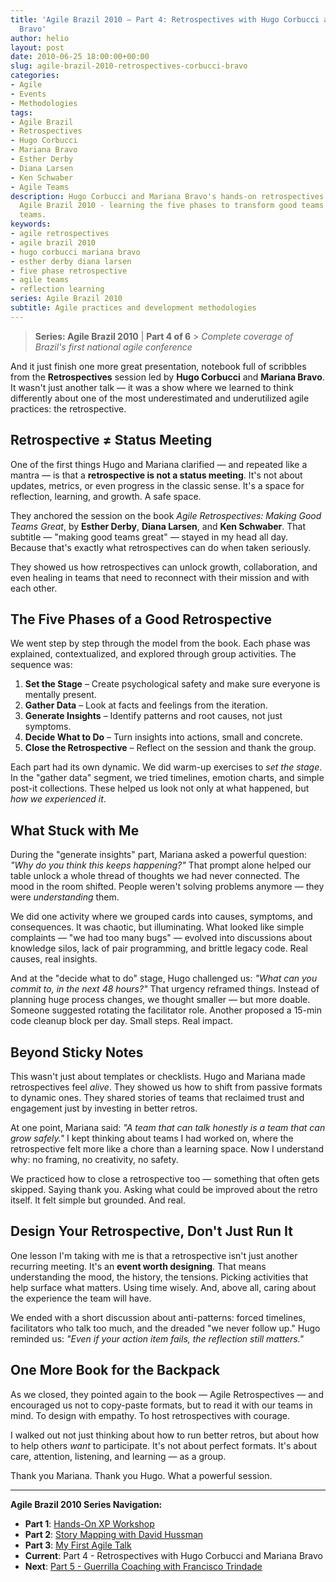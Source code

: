```yaml
---
title: 'Agile Brazil 2010 – Part 4: Retrospectives with Hugo Corbucci and Mariana
  Bravo'
author: helio
layout: post
date: 2010-06-25 18:00:00+00:00
slug: agile-brazil-2010-retrospectives-corbucci-bravo
categories:
- Agile
- Events
- Methodologies
tags:
- Agile Brazil
- Retrospectives
- Hugo Corbucci
- Mariana Bravo
- Esther Derby
- Diana Larsen
- Ken Schwaber
- Agile Teams
description: Hugo Corbucci and Mariana Bravo's hands-on retrospectives workshop at
  Agile Brazil 2010 - learning the five phases to transform good teams into great
  teams.
keywords:
- agile retrospectives
- agile brazil 2010
- hugo corbucci mariana bravo
- esther derby diana larsen
- five phase retrospective
- agile teams
- reflection learning
series: Agile Brazil 2010
subtitle: Agile practices and development methodologies
---
```


> **Series: Agile Brazil 2010** | **Part 4 of 6** > _Complete coverage of Brazil's first national agile conference_

And it just finish one more great presentation, notebook full of scribbles from the **Retrospectives** session led by **Hugo Corbucci** and **Mariana Bravo**. It wasn't just another talk — it was a show where we learned to think differently about one of the most underestimated and underutilized agile practices: the retrospective.

## Retrospective ≠ Status Meeting

One of the first things Hugo and Mariana clarified — and repeated like a mantra — is that a **retrospective is not a status meeting**. It's not about updates, metrics, or even progress in the classic sense. It's a space for reflection, learning, and growth. A safe space.

They anchored the session on the book _Agile Retrospectives: Making Good Teams Great_, by **Esther Derby**, **Diana Larsen**, and **Ken Schwaber**. That subtitle — "making good teams great" — stayed in my head all day. Because that's exactly what retrospectives can do when taken seriously.

They showed us how retrospectives can unlock growth, collaboration, and even healing in teams that need to reconnect with their mission and with each other.

## The Five Phases of a Good Retrospective

We went step by step through the model from the book. Each phase was explained, contextualized, and explored through group activities. The sequence was:

1. **Set the Stage** – Create psychological safety and make sure everyone is mentally present.
2. **Gather Data** – Look at facts and feelings from the iteration.
3. **Generate Insights** – Identify patterns and root causes, not just symptoms.
4. **Decide What to Do** – Turn insights into actions, small and concrete.
5. **Close the Retrospective** – Reflect on the session and thank the group.

Each part had its own dynamic. We did warm-up exercises to _set the stage_. In the "gather data" segment, we tried timelines, emotion charts, and simple post-it collections. These helped us look not only at what happened, but _how we experienced it_.

## What Stuck with Me

During the "generate insights" part, Mariana asked a powerful question: _"Why do you think this keeps happening?"_ That prompt alone helped our table unlock a whole thread of thoughts we had never connected. The mood in the room shifted. People weren't solving problems anymore — they were _understanding_ them.

We did one activity where we grouped cards into causes, symptoms, and consequences. It was chaotic, but illuminating. What looked like simple complaints — "we had too many bugs" — evolved into discussions about knowledge silos, lack of pair programming, and brittle legacy code. Real causes, real insights.

And at the "decide what to do" stage, Hugo challenged us: _"What can you commit to, in the next 48 hours?"_ That urgency reframed things. Instead of planning huge process changes, we thought smaller — but more doable. Someone suggested rotating the facilitator role. Another proposed a 15-min code cleanup block per day. Small steps. Real impact.

## Beyond Sticky Notes

This wasn't just about templates or checklists. Hugo and Mariana made retrospectives feel _alive_. They showed us how to shift from passive formats to dynamic ones. They shared stories of teams that reclaimed trust and engagement just by investing in better retros.

At one point, Mariana said: _"A team that can talk honestly is a team that can grow safely."_ I kept thinking about teams I had worked on, where the retrospective felt more like a chore than a learning space. Now I understand why: no framing, no creativity, no safety.

We practiced how to close a retrospective too — something that often gets skipped. Saying thank you. Asking what could be improved about the retro itself. It felt simple but grounded. And real.

## Design Your Retrospective, Don't Just Run It

One lesson I'm taking with me is that a retrospective isn't just another recurring meeting. It's an **event worth designing**. That means understanding the mood, the history, the tensions. Picking activities that help surface what matters. Using time wisely. And, above all, caring about the experience the team will have.

We ended with a short discussion about anti-patterns: forced timelines, facilitators who talk too much, and the dreaded "we never follow up." Hugo reminded us: _"Even if your action item fails, the reflection still matters."_

## One More Book for the Backpack

As we closed, they pointed again to the book — Agile Retrospectives — and encouraged us not to copy-paste formats, but to read it with our teams in mind. To design with empathy. To host retrospectives with courage.

I walked out not just thinking about how to run better retros, but about how to help others _want_ to participate. It's not about perfect formats. It's about care, attention, listening, and learning — as a group.

Thank you Mariana. Thank you Hugo. What a powerful session.

---

**Agile Brazil 2010 Series Navigation:**

- **Part 1**: [Hands-On XP Workshop](../2010-06-22-agile-brazil-2010-introducao-a-programacao-extrema-xp/)
- **Part 2**: [Story Mapping with David Hussman](../2010-06-23-agile-brazil-2010-user-story-map-hussman/)
- **Part 3**: [My First Agile Talk](../2010-06-24-agile-brazil-2010-primeira-palestra/)
- **Current**: Part 4 - Retrospectives with Hugo Corbucci and Mariana Bravo
- **Next**: [Part 5 - Guerrilla Coaching with Francisco Trindade](../2010-06-25-agile-brazil-2010-guerrilla-coaching-trindade/)
